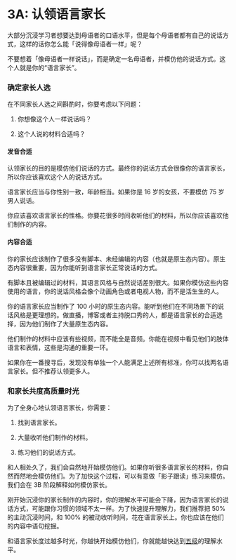 # 3A: 认领语言家长

大部分沉浸学习者想要达到母语者的口语水平，但是每个母语者都有自己的说话方式，这样的话你怎么能「说得像母语者一样」呢？

不要想着「像母语者一样说话」，而是确定一名母语者，并模仿他的说话方式。这个人就是你的“语言家长”。

### 确定家长人选

在不同家长人选之间斟酌时，你要考虑以下问题：

1. 你想像这个人一样说话吗？

2. 这个人说的材料合适吗？

#### 发音合适

认领家长的目的是模仿他们说话的方式。最终你的说话方式会很像你的语言家长，所以你应该喜欢这个人的说话方式。

语言家长应当与你性别一致，年龄相当。如果你是 16 岁的女孩，不要模仿 75 岁男人说话。

你应该喜欢语言家长的性格。你要花很多时间收听他们的材料，所以你应该喜欢他们制作的内容。

#### 内容合适

你的家长应该制作了很多没有脚本、未经编辑的内容（也就是原生态内容）。原生态内容很重要，因为你能听到语言家长正常说话的方式。

有脚本且被编辑过的材料，其语言风格与自然说话差别很大。如果你模仿这些内容使用的语言，你的说话风格会像个动画角色或者电视人物，而不是活生生的人。

你的语言家长应当制作了 100 小时的原生态内容。能听到他们在不同场景下的说话风格是更理想的。做直播，博客或者主持脱口秀的人，都是语言家长的合适选择，因为他们制作了大量原生态内容。

他们制作的材料中应该有些视频，而不能全是音频。你能在视频中看见他们的肢体语言和表情，这些是沟通的重要一环。

如果你在一番搜寻后，发现没有单独一个人能满足上述所有标准，你可以找两名语言家长。但不推荐认领更多人。

### 和家长共度高质量时光

为了全身心地认领语言家长，你需要：

1. 找到语言家长。

2. 大量收听他们制作的材料。

3. 练习他们的说话方式。

和人相处久了，我们会自然地开始模仿他们。如果你听很多语言家长的材料，你自然而然地会模仿他们。为了加快这个过程，可以有意做「影子跟读」练习来模仿。我们会在 3B 阶段解释如何模仿家长。

刚开始沉浸你的家长制作的内容时，你的理解水平可能会下降，因为语言家长的说话方式，可能跟你习惯的领域不太一样。为了快速提升理解力，我们推荐把 50% 的主动沉浸时间，和 100% 的被动收听时间，花在语言家长上。你也应该在他们的内容中语句挖掘。

和语言家长度过越多时光，你越快开始模仿他们，你就能越快达到[五级](https://refold.la/simplified/stage-2/a/measure-comprehension#Level-5-Comfortable)的理解水平。